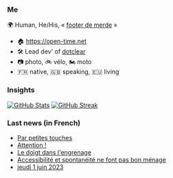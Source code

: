 ### Me

🌍 Human, He/His, « [footer de merde](https://open-time.net/post/2013/07/17/La-veritable-histoire-du-Footer-de-merde-) » 
* 🏠 https://open-time.net 
* 🛠️ Lead dev' of [dotclear](https://git.dotclear.org/dev/dotclear)
* 📷 photo, 🚲 vélo, 🏍️ moto 
* 🇫🇷 native, 🇬🇧 speaking, 🇪🇺 living

### Insights

[![GitHub Stats](https://github-readme-stats-sigma-five.vercel.app/api?username=franck-paul)](https://github.com/franck-paul)
[![GitHub Streak](https://github-readme-streak-stats.herokuapp.com?user=franck-paul)](https://git.io/streak-stats)

### Last news (in French)

<!-- BLOG-POST-LIST:START -->
- [Par petites touches](https://open-time.net/post/2023/06/06/Par-petites-touches)
- [Attention !](https://open-time.net/post/2023/06/05/Attention-%21)
- [Le doigt dans l&#39;engrenage](https://open-time.net/post/2023/06/04/Le-doigt-dans-l-engrenage)
- [Accessibilité et spontanéité ne font pas bon ménage](https://open-time.net/post/2023/06/03/Accessibilit%C3%A9-et-spontan%C3%A9it%C3%A9-ne-font-pas-bon-m%C3%A9nage)
- [jeudi 1 juin 2023](https://open-time.net/post/2023/06/02/jeudi-1-juin-2023)
<!-- BLOG-POST-LIST:END -->
